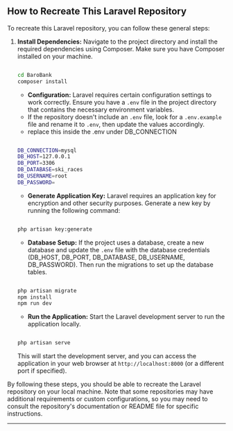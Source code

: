 How to Recreate This Laravel Repository
--------------------------------------------

To recreate this Laravel repository, you can follow these general steps:

 1. **Install Dependencies:** Navigate to the project directory and install the required dependencies using Composer. Make sure you have Composer installed on your machine.

    ```bash

    cd BaroBank
    composer install

    ```

    -   **Configuration:** Laravel requires certain configuration settings to work correctly. Ensure you have a `.env` file in the project directory that contains the necessary environment variables.
    -   If the repository doesn't include an `.env` file, look for a `.env.example` file and rename it to `.env`, then update the values accordingly.
    -   replace this inside the .env under DB_CONNECTION

    ```bash

    DB_CONNECTION=mysql
    DB_HOST=127.0.0.1
    DB_PORT=3306
    DB_DATABASE=ski_races
    DB_USERNAME=root
    DB_PASSWORD=

    ```

    -   **Generate Application Key:** Laravel requires an application key for encryption and other security purposes. Generate a new key by running the following command:

    ```bash

    php artisan key:generate

    ```
    -   **Database Setup:** If the project uses a database, create a new database and update the `.env` file with the database credentials (DB_HOST, DB_PORT, DB_DATABASE, DB_USERNAME, DB_PASSWORD). Then run the              migrations to set up the database tables.

    ```bash

    php artisan migrate
    npm install
    npm run dev

    ```

    -   **Run the Application:** Start the Laravel development server to run the application locally.

    ```bash

    php artisan serve

    ```

    This will start the development server, and you can access the application in your web browser at `http://localhost:8000` (or a different port if specified).

By following these steps, you should be able to recreate the Laravel repository on your local machine. Note that some repositories may have additional requirements or custom configurations, so you may need to consult the repository's documentation or README file for specific instructions.

* * * * *
